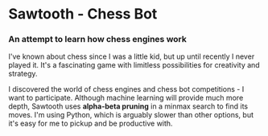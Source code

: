 # Sawtooth - Chess Bot
### An attempt to learn how chess engines work
I've known about chess since I was a little kid, but up until recently I never played it. It's a fascinating game with limitless possibilities for creativity and strategy. 

I discovered the world of chess engines and chess bot competitions - I want to participate. Although machine learning will provide much more depth, Sawtooth uses **alpha-beta pruning** in a minmax search to find its moves. I'm using Python, which is arguably slower than other options, but it's easy for me to pickup and be productive with.


